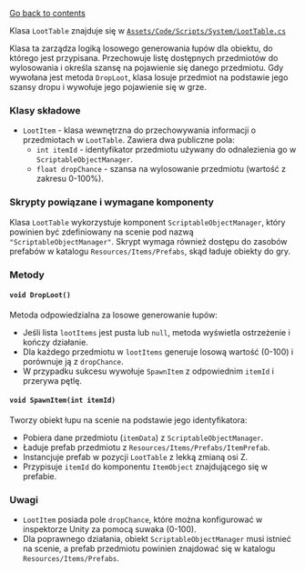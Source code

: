 ﻿[Go back to contents](../../contents.md)

Klasa `LootTable` znajduje się w [`Assets/Code/Scripts/System/LootTable.cs`](../../../Assets/Code/Scripts/System/LootTable.cs)

Klasa ta zarządza logiką losowego generowania łupów dla obiektu, do którego jest przypisana. Przechowuje listę dostępnych przedmiotów do wylosowania i określa szansę na pojawienie się danego przedmiotu. Gdy wywołana jest metoda `DropLoot`, klasa losuje przedmiot na podstawie jego szansy dropu i wywołuje jego pojawienie się w grze.

### Klasy składowe
- `LootItem` - klasa wewnętrzna do przechowywania informacji o przedmiotach w `LootTable`. Zawiera dwa publiczne pola:
    - `int itemId` - identyfikator przedmiotu używany do odnalezienia go w `ScriptableObjectManager`.
    - `float dropChance` - szansa na wylosowanie przedmiotu (wartość z zakresu 0-100%).

### Skrypty powiązane i wymagane komponenty
Klasa `LootTable` wykorzystuje komponent `ScriptableObjectManager`, który powinien być zdefiniowany na scenie pod nazwą `"ScriptableObjectManager"`. Skrypt wymaga również dostępu do zasobów prefabów w katalogu `Resources/Items/Prefabs`, skąd ładuje obiekty do gry.

### Metody

#### `void DropLoot()`
Metoda odpowiedzialna za losowe generowanie łupów:
- Jeśli lista `lootItems` jest pusta lub `null`, metoda wyświetla ostrzeżenie i kończy działanie.
- Dla każdego przedmiotu w `lootItems` generuje losową wartość (0-100) i porównuje ją z `dropChance`.
- W przypadku sukcesu wywołuje `SpawnItem` z odpowiednim `itemId` i przerywa pętlę.

#### `void SpawnItem(int itemId)`
Tworzy obiekt łupu na scenie na podstawie jego identyfikatora:
- Pobiera dane przedmiotu (`itemData`) z `ScriptableObjectManager`.
- Ładuje prefab przedmiotu z `Resources/Items/Prefabs/ItemPrefab`.
- Instancjuje prefab w pozycji `LootTable` z lekką zmianą osi Z.
- Przypisuje `itemId` do komponentu `ItemObject` znajdującego się w prefabie.

### Uwagi
- `LootItem` posiada pole `dropChance`, które można konfigurować w inspektorze Unity za pomocą suwaka (0-100).
- Dla poprawnego działania, obiekt `ScriptableObjectManager` musi istnieć na scenie, a prefab przedmiotu powinien znajdować się w katalogu `Resources/Items/Prefabs`.
